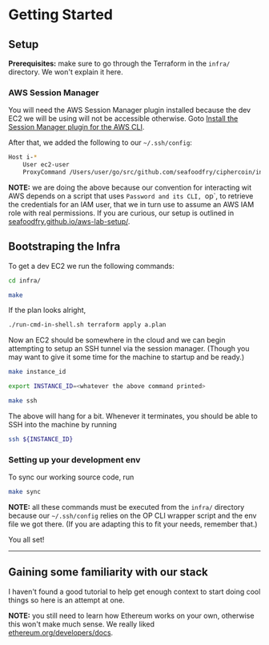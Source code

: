 # Getting Started

## Setup

**Prerequisites:** make sure to go through the Terraform in the `infra/` directory.
We won't explain it here.

### AWS Session Manager

You will need the AWS Session Manager plugin installed because the dev EC2 we will be using will not be accessible otherwise.
Goto
[Install the Session Manager plugin for the AWS CLI](https://docs.aws.amazon.com/systems-manager/latest/userguide/session-manager-working-with-install-plugin.html).

After that, we added the following to our `~/.ssh/config`:

```bash
Host i-*
    User ec2-user
    ProxyCommand /Users/user/go/src/github.com/seafoodfry/ciphercoin/infra/run-cmd-in-shell.sh aws ssm start-session --region us-east-1 --target %h --document-name AWS-StartSSHSession --parameters 'portNumber=%p'
```

**NOTE:** we are doing the above because our convention for interacting wit AWS depends on a script
that uses `Password and its CLI, `op`, to retrieve the credentials for an IAM user, that we in turn use to assume an AWS IAM role with real permissions.
If you are curious, our setup is outlined in
[seafoodfry.github.io/aws-lab-setup/](https://seafoodfry.github.io/aws/lab/2024/05/27/aws-lab-setup/).


## Bootstraping the Infra

To get a dev EC2 we run the following commands:
```bash
cd infra/

make
```

If the plan looks alright,
```bash
./run-cmd-in-shell.sh terraform apply a.plan
```

Now an EC2 should be somewhere in the cloud and we can begin attempting to setup
an SSH tunnel via the session manager.
(Though you may want to give it some time for the machine to startup and be ready.)
```bash
make instance_id

export INSTANCE_ID=<whatever the above command printed>

make ssh
```

The above will hang for a bit.
Whenever it terminates, you should be able to SSH into the machine by running

```bash
ssh ${INSTANCE_ID}
```


### Setting up your development env

To sync our working source code, run
```bash
make sync
```
**NOTE:** all these commands must be executed from the `infra/` directory because
our `~/.ssh/config` relies on the OP CLI wrapper script and the env file we got there.
(If you are adapting this to fit your needs, remember that.)

You all set!

---

## Gaining some familiarity with our stack

I haven't found a good tutorial to help get enough context to start doing cool things so here is an attempt at one.

**NOTE:** you still need to learn how Ethereum works on your own, otherwise this won't make much sense.
We really liked [ethereum.org/developers/docs](https://ethereum.org/developers/docs/).



